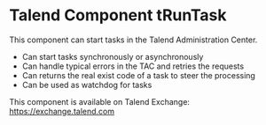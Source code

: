 # Talend Component tRunTask
This component can start tasks in the Talend Administration Center.
* Can start tasks synchronously or asynchronously
* Can handle typical errors in the TAC and retries the requests
* Can returns the real exist code of a task to steer the processing
* Can be used as watchdog for tasks

This component is available on Talend Exchange: https://exchange.talend.com
